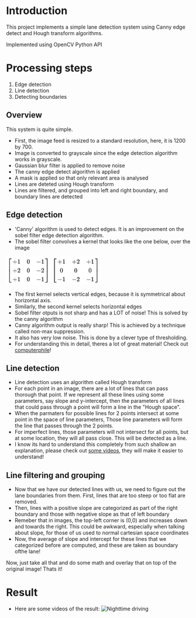 # Introduction
This project implements a simple lane detection system using Canny edge detect and Hough transform algorithms.

Implemented using OpenCV Python API

# Processing steps
1) Edge detection
2) Line detection
3) Detecting boundaries

## Overview
This system is quite simple. 
- First, the image feed is resized to a standard resolution, here, it is 1200 by 700.
- Image is converted to grayscale since the edge detection algorithm works in grayscale.
- Gaussian blur filter is applied to remove noise
- The canny edge detect algorithm is applied
- A mask is applied so that only relevant area is analysed
- Lines are deteted using Hough transform
- Lines are filtered, and grouped into left and right boundary, and boundary lines are detected

## Edge detection
- 'Canny' algorithm is used to detect edges. It is an improvement on the sobel filter edge detection algorithm. 
- The sobel filter convolves a kernel that looks like the one below, over the image

![sobel filter image](/images/guide/SobelVertical.png)
![sobel filter image](/images/guide/SobelHorizontal.png)
- The first kernel selects  vertical edges, because it is symmetrical about horizontal axis.
- Similarly, the  second kernel selects horizontal edges
- Sobel filter otputs is not sharp and has a LOT of noise! This is solved by the canny algorithm
- Canny algorithm output is really sharp! This is achieved by a technique called non-max suppression.
- It also has very low noise. This is done by a clever type of thresholding.
- For understanding this in detail, theres a lot of great material! Check out [computerphile](https://youtu.be/sRFM5IEqR2w)!

## Line detection
- Line detection uses an algorithm called Hough transform
- For each point in an image, there are a lot of lines that can pass thorough that point. If we represent all these lines using some parameters, say slope and y-intercept, then the parameters of all lines that could pass through a point will form a line in the "Hough space".
- When the parmaters for possible lines for 2 points intersect at some point in the space of line parameters, Those line parameters will form the line that passes through the 2 points.
- For imperfect lines, those parameters will not intersect for all points, but at some location, they will all pass close. This will be detected as a  line.
- I know its hard to understand this completely from such shallow an explanation, please check out [some videos](https://youtu.be/6yVMpaIoxIU), they will make it easier to understand!

## Line filtering and grouping
- Now that we have our detected lines with us, we need to figure out the lane boundaries from them. First, lines that are too steep or too flat are removed.
- Then, lines with a positive slope are categorized as part of the right boundary and those with negative slope as that of left boundary
- Remeber that in images, the top-left corner is (0,0) and increases down and towards the right. This could be awkward, especially when talking about slope, for those of us used to normal cartesian space coordinates
- Now, the average of slope and intercept for these lines that we categorized before are computed, and these are taken as boundary ofthe lane!

Now, just take all that and do some math and overlay that on top of the original image! Thats it!

# Result
- Here are some videos of the result:
![Nighttime driving](vid/video2.gif)
